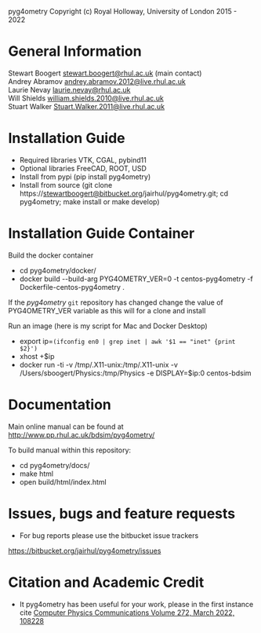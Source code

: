pyg4ometry Copyright (c) Royal Holloway, University of London 2015 - 2022

General Information
===================

Stewart Boogert       <stewart.boogert@rhul.ac.uk> (main contact)  
Andrey Abramov        <andrey.abramov.2012@live.rhul.ac.uk>  
Laurie Nevay          <laurie.nevay@rhul.ac.uk>  
Will Shields          <william.shields.2010@live.rhul.ac.uk>  
Stuart Walker         <Stuart.Walker.2011@live.rhul.ac.uk>

Installation Guide
==================

  * Required libraries VTK, CGAL, pybind11
  * Optional libraries FreeCAD, ROOT, USD
  * Install from pypi (pip install pyg4ometry)
  * Install from source (git clone https://stewartboogert@bitbucket.org/jairhul/pyg4ometry.git; cd pyg4ometry; make install or make develop)


Installation Guide Container
============================
 
Build the docker container

  * cd pyg4ometry/docker/
  * docker build --build-arg PYG4OMETRY_VER=0 -t centos-pyg4ometry -f Dockerfile-centos-pyg4ometry .

If the *pyg4ometry* `git` repository has changed change the value of PYG4OMETRY_VER variable
as this will for a clone and install 

Run an image (here is my script for Mac and Docker Desktop)

  * export ip=`(ifconfig en0 | grep inet | awk '$1 == "inet" {print $2}')`
  * xhost +$ip
  * docker run -ti -v /tmp/.X11-unix:/tmp/.X11-unix -v /Users/sboogert/Physics:/tmp/Physics -e DISPLAY=$ip:0 centos-bdsim 
  
Documentation 
=============

Main online manual can be found at http://www.pp.rhul.ac.uk/bdsim/pyg4ometry/

To build manual within this repository:

  * cd pyg4ometry/docs/
  * make html
  * open build/html/index.html


Issues, bugs and feature requests 
=================================

  * For bug reports please use the bitbucket issue trackers

https://bitbucket.org/jairhul/pyg4ometry/issues

Citation and Academic Credit 
============================

  * It pyg4ometry has been useful for your work, please in the first instance cite [Computer Physics Communications Volume 272, March 2022, 108228](https://www.sciencedirect.com/science/article/pii/S0010465521003404)
